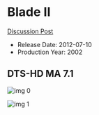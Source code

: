 # Blade II

[Discussion Post](https://www.avsforum.com/threads/bass-eq-for-filtered-movies.2995212/post-57304518)

* Release Date: 2012-07-10
* Production Year: 2002

## DTS-HD MA 7.1

![img 0](https://i.imgur.com/txaojWX.jpg)

![img 1](https://i.imgur.com/Pzmf3Ks.jpg)

